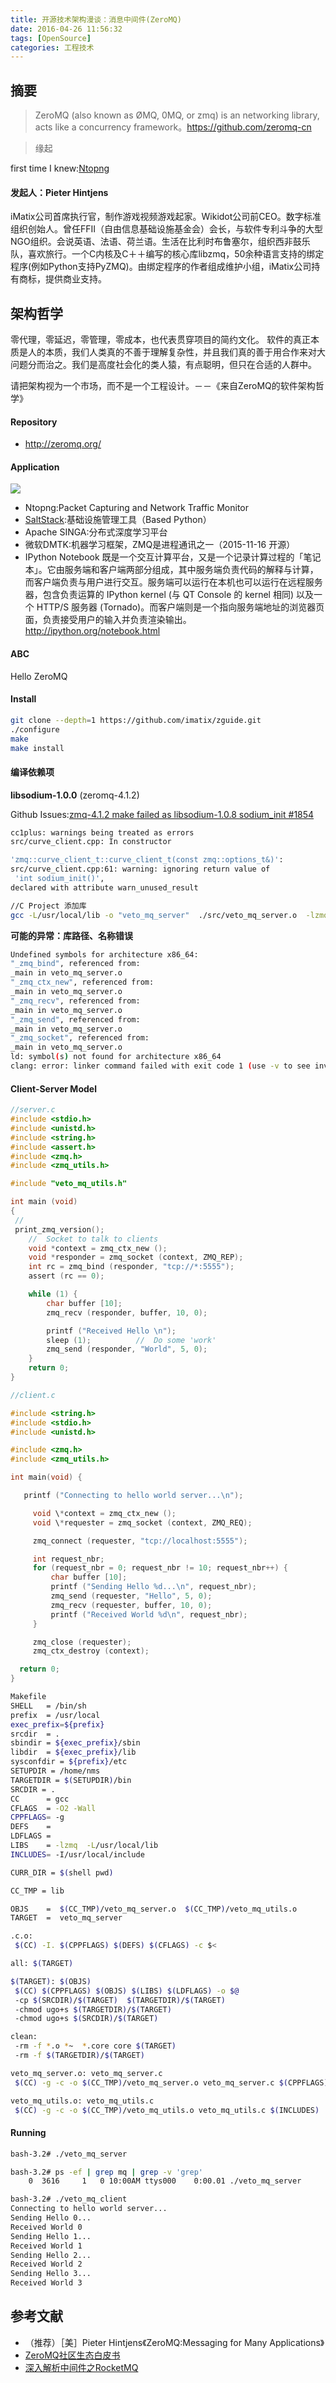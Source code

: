 ```yaml
---
title: 开源技术架构漫谈：消息中间件(ZeroMQ)
date: 2016-04-26 11:56:32
tags: [OpenSource]
categories: 工程技术
---
```

## 摘要
>ZeroMQ (also known as ØMQ, 0MQ, or zmq) is an networking library, acts like a concurrency framework。https://github.com/zeromq-cn

>缘起

first time I knew:[Ntopng](http://www.jianshu.com/p/f10a2d862863)

<!--more-->

#### 发起人：Pieter Hintjens
iMatix公司首席执行官，制作游戏视频游戏起家。Wikidot公司前CEO。数字标准组织创始人。曾任FFII（自由信息基础设施基金会）会长，与软件专利斗争的大型NGO组织。会说英语、法语、荷兰语。生活在比利时布鲁塞尔，组织西非鼓乐队，喜欢旅行。一个C内核及C＋＋编写的核心库libzmq，50余种语言支持的绑定程序(例如Python支持PyZMQ)。由绑定程序的作者组成维护小组，iMatix公司持有商标，提供商业支持。

## 架构哲学
零代理，零延迟，零管理，零成本，也代表贯穿项目的简约文化。
软件的真正本质是人的本质，我们人类真的不善于理解复杂性，并且我们真的善于用合作来对大问题分而治之。我们是高度社会化的类人猿，有点聪明，但只在合适的人群中。

请把架构视为一个市场，而不是一个工程设计。－－《来自ZeroMQ的软件架构哲学》


#### Repository
- http://zeromq.org/   

#### Application
![](http://riboseyim-qiniu.riboseyim.com/theme_opensource_zeromq.png)

- Ntopng:Packet Capturing and Network Traffic Monitor
- [SaltStack](https://riboseyim.github.io/2018/09/18/DevOps-Deployment-SaltStack):基础设施管理工具（Based Python）
- Apache SINGA:分布式深度学习平台
- 微软DMTK:机器学习框架，ZMQ是进程通讯之一（2015-11-16 开源）
- IPython Notebook
  既是一个交互计算平台，又是一个记录计算过程的「笔记本」。它由服务端和客户端两部分组成，其中服务端负责代码的解释与计算，而客户端负责与用户进行交互。服务端可以运行在本机也可以运行在远程服务器，包含负责运算的 IPython kernel (与 QT Console 的 kernel 相同) 以及一个 HTTP/S 服务器 (Tornado)。而客户端则是一个指向服务端地址的浏览器页面，负责接受用户的输入并负责渲染输出。http://ipython.org/notebook.html


#### ABC

Hello ZeroMQ

#### Install

```bash
git clone --depth=1 https://github.com/imatix/zguide.git
./configure
make
make install
```

#### 编译依赖项
**libsodium-1.0.0** (zeromq-4.1.2) 

Github Issues:[zmq-4.1.2 make failed as libsodium-1.0.8 sodium_init #1854](https://github.com/zeromq/libzmq/issues/1854)

```bash
cc1plus: warnings being treated as errors
src/curve_client.cpp: In constructor

'zmq::curve_client_t::curve_client_t(const zmq::options_t&)':
src/curve_client.cpp:61: warning: ignoring return value of
 'int sodium_init()',
declared with attribute warn_unused_result
```

```bash
//C Project 添加库
gcc -L/usr/local/lib -o "veto_mq_server"  ./src/veto_mq_server.o  -lzmq
```

**可能的异常：库路径、名称错误**

```bash
Undefined symbols for architecture x86_64:
"_zmq_bind", referenced from:
_main in veto_mq_server.o
"_zmq_ctx_new", referenced from:
_main in veto_mq_server.o
"_zmq_recv", referenced from:
_main in veto_mq_server.o
"_zmq_send", referenced from:
_main in veto_mq_server.o
"_zmq_socket", referenced from:
_main in veto_mq_server.o
ld: symbol(s) not found for architecture x86_64  
clang: error: linker command failed with exit code 1 (use -v to see invocation)**
```

#### Client-Server Model

```c
//server.c
#include <stdio.h>
#include <unistd.h>
#include <string.h>
#include <assert.h>
#include <zmq.h>
#include <zmq_utils.h>

#include "veto_mq_utils.h"

int main (void)
{
 //
 print_zmq_version();
    //  Socket to talk to clients
    void *context = zmq_ctx_new ();
    void *responder = zmq_socket (context, ZMQ_REP);
    int rc = zmq_bind (responder, "tcp://*:5555");
    assert (rc == 0);

    while (1) {
        char buffer [10];
        zmq_recv (responder, buffer, 10, 0);

        printf ("Received Hello \n");
        sleep (1);          //  Do some 'work'
        zmq_send (responder, "World", 5, 0);
    }
    return 0;
}
```

```c
//client.c

#include <string.h>
#include <stdio.h>
#include <unistd.h>

#include <zmq.h>
#include <zmq_utils.h>

int main(void) {

   printf ("Connecting to hello world server...\n");

     void \*context = zmq_ctx_new ();
     void \*requester = zmq_socket (context, ZMQ_REQ);

     zmq_connect (requester, "tcp://localhost:5555");

     int request_nbr;
     for (request_nbr = 0; request_nbr != 10; request_nbr++) {
         char buffer [10];
         printf ("Sending Hello %d...\n", request_nbr);
         zmq_send (requester, "Hello", 5, 0);
         zmq_recv (requester, buffer, 10, 0);
         printf ("Received World %d\n", request_nbr);
     }

     zmq_close (requester);
     zmq_ctx_destroy (context);

  return 0;
}
```


```bash
Makefile
SHELL   = /bin/sh
prefix  = /usr/local
exec_prefix=${prefix}
srcdir  = .
sbindir = ${exec_prefix}/sbin
libdir  = ${exec_prefix}/lib
sysconfdir = ${prefix}/etc
SETUPDIR = /home/nms
TARGETDIR = $(SETUPDIR)/bin
SRCDIR = .
CC      = gcc
CFLAGS  = -O2 -Wall
CPPFLAGS= -g 
DEFS    = 
LDFLAGS = 
LIBS    = -lzmq  -L/usr/local/lib
INCLUDES= -I/usr/local/include 

CURR_DIR = $(shell pwd)

CC_TMP = lib

OBJS    =  $(CC_TMP)/veto_mq_server.o  $(CC_TMP)/veto_mq_utils.o
TARGET  =  veto_mq_server

.c.o:
 $(CC) -I. $(CPPFLAGS) $(DEFS) $(CFLAGS) -c $<

all: $(TARGET)

$(TARGET): $(OBJS)
 $(CC) $(CPPFLAGS) $(OBJS) $(LIBS) $(LDFLAGS) -o $@
 -cp $(SRCDIR)/$(TARGET)  $(TARGETDIR)/$(TARGET) 
 -chmod ugo+s $(TARGETDIR)/$(TARGET) 
 -chmod ugo+s $(SRCDIR)/$(TARGET) 

clean:
 -rm -f *.o *~  *.core core $(TARGET) 
 -rm -f $(TARGETDIR)/$(TARGET)

veto_mq_server.o: veto_mq_server.c
 $(CC) -g -c -o $(CC_TMP)/veto_mq_server.o veto_mq_server.c $(CPPFLAGS) $(INCLUDES)

veto_mq_utils.o: veto_mq_utils.c
 $(CC) -g -c -o $(CC_TMP)/veto_mq_utils.o veto_mq_utils.c $(INCLUDES)

```

#### Running

```bash
bash-3.2# ./veto_mq_server

bash-3.2# ps -ef | grep mq | grep -v 'grep'
    0  3616     1   0 10:00AM ttys000    0:00.01 ./veto_mq_server

```

```bash
bash-3.2# ./veto_mq_client
Connecting to hello world server...
Sending Hello 0...
Received World 0
Sending Hello 1...
Received World 1
Sending Hello 2...
Received World 2
Sending Hello 3...
Received World 3
```

## 参考文献
- （推荐）［美］Pieter Hintjens《ZeroMQ:Messaging for Many Applications》
- [ZeroMQ社区生态白皮书](http://www.jianshu.com/p/8ddb7e19ce46)
- [深入解析中间件之RocketMQ](http://github.com/zqhxuyuan/2017/10/18/Midd-RocketMQ/)
